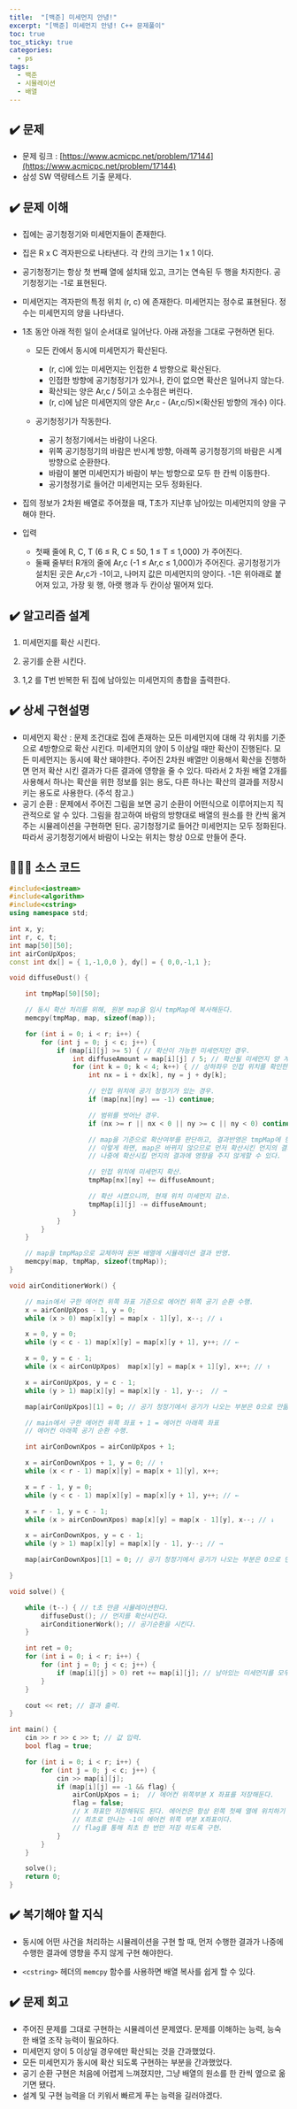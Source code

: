 ```yaml
---
title:  "[백준] 미세먼지 안녕!"
excerpt: "[백준] 미세먼지 안녕! C++ 문제풀이"
toc: true
toc_sticky: true
categories:
  - ps
tags:
  - 백준
  - 시뮬레이션
  - 배열
---
```




## ✔️ 문제  

* 문제 링크 : [https://www.acmicpc.net/problem/17144](https://www.acmicpc.net/problem/17144)
* 삼성 SW 역량테스트 기출 문제다.




## ✔️ 문제 이해

* 집에는 공기청정기와 미세먼지들이 존재한다.

* 집은  R x C 격자판으로 나타낸다. 각 칸의 크기는 1 x 1 이다.

* 공기청정기는 항상 첫 번째 열에 설치돼 있고, 크기는 연속된 두 행을 차지한다. 공기청정기는 -1로 표현된다.

* 미세먼지는 격자판의 특정 위치 (r, c) 에 존재한다. 미세먼지는 정수로 표현된다. 정수는 미세먼지의 양을 나타낸다.

* 1초 동안 아래 적힌 일이 순서대로 일어난다. 아래 과정을 그대로 구현하면 된다.

  * 모든 칸에서 동시에 미세먼지가 확산된다. 
    * (r, c)에 있는 미세먼지는 인접한 4 방향으로 확산된다. 
    * 인접한 방향에 공기청정기가 있거나, 칸이 없으면 확산은 일어나지 않는다.
    * 확산되는 양은 Ar,c / 5이고 소수점은 버린다.
    * (r, c)에 남은 미세먼지의 양은 Ar,c - (Ar,c/5)×(확산된 방향의 개수) 이다.

  * 공기청정기가 작동한다.
    * 공기 청정기에서는 바람이 나온다. 
    * 위쪽 공기청정기의 바람은 반시계 방향, 아래쪽 공기청정기의 바람은 시계 방향으로 순환한다.
    * 바람이 불면 미세먼지가 바람이 부는 방향으로 모두 한 칸씩 이동한다.
    * 공기청정기로 들어간 미세먼지는 모두 정화된다.

* 집의 정보가 2차원 배열로 주어졌을 때, T초가 지난후 남아있는 미세먼지의 양을 구해야 한다.

* 입력

  * 첫째 줄에 R, C, T (6 ≤ R, C ≤ 50, 1 ≤ T ≤ 1,000) 가 주어진다.
  * 둘째 줄부터 R개의 줄에 Ar,c (-1 ≤ Ar,c ≤ 1,000)가 주어진다. 공기청정기가 설치된 곳은 Ar,c가 -1이고, 나머지 값은 미세먼지의 양이다. -1은 위아래로 붙어져 있고, 가장 윗 행, 아랫 행과 두 칸이상 떨어져 있다.




## ✔️ 알고리즘 설계

1. 미세먼지를 확산 시킨다.

2. 공기를 순환 시킨다. 

3. 1,2 를 T번 반복한 뒤 집에 남아있는 미세먼지의 총합을 출력한다.

   

## ✔️ 상세 구현설명

* 미세먼지 확산 : 문제 조건대로 집에 존재하는 모든 미세먼지에 대해 각 위치를 기준으로 4방향으로 확산 시킨다. 미세먼지의 양이 5 이상일 때만 확산이 진행된다. 모든 미세먼지는 동시에 확산 돼야한다. 주어진 2차원 배열만 이용해서 확산을 진행하면 먼저 확산 시킨 결과가 다른 결과에 영향을 줄 수 있다. 따라서 2 차원 배열 2개를 사용해서 하나는 확산을 위한 정보를 읽는 용도, 다른 하나는 확산의 결과를 저장시키는 용도로 사용한다. (주석 참고.)
* 공기 순환 : 문제에서 주어진 그림을 보면 공기 순환이 어떤식으로 이루어지는지 직관적으로 알 수 있다. 그림을 참고하여 바람의 방향대로 배열의 원소를 한 칸씩 옮겨주는 시뮬레이션을 구현하면 된다. 공기청정기로 들어간 미세먼지는 모두 정화된다. 따라서 공기청정기에서 바람이 나오는 위치는 항상 0으로 만들어 준다.



## 👨🏻‍💻 소스 코드

```cpp
#include<iostream>
#include<algorithm>
#include<cstring>
using namespace std;

int x, y;
int r, c, t;
int map[50][50];
int airConUpXpos;
const int dx[] = { 1,-1,0,0 }, dy[] = { 0,0,-1,1 };

void diffuseDust() {

	int tmpMap[50][50];

	// 동시 확산 처리를 위해, 원본 map을 임시 tmpMap에 복사해둔다. 
	memcpy(tmpMap, map, sizeof(map)); 

	for (int i = 0; i < r; i++) {
		for (int j = 0; j < c; j++) {
			if (map[i][j] >= 5) { // 확산이 가능한 미세먼지인 경우.
				int diffuseAmount = map[i][j] / 5; // 확산될 미세먼지 양 계산.
				for (int k = 0; k < 4; k++) { // 상하좌우 인접 위치를 확인한다.
					int nx = i + dx[k], ny = j + dy[k];

					// 인접 위치에 공기 청정기가 있는 경우.
					if (map[nx][ny] == -1) continue; 

					// 범위를 벗어난 경우.
					if (nx >= r || nx < 0 || ny >= c || ny < 0) continue; 

					// map을 기준으로 확산여부를 판단하고, 결과반영은 tmpMap에 한다.
					// 이렇게 하면, map은 바뀌지 않으므로 먼저 확산시킨 먼지의 결과가 
					// 나중에 확산시킬 먼지의 결과에 영향을 주지 않게할 수 있다.

					// 인접 위치에 미세먼지 확산.
					tmpMap[nx][ny] += diffuseAmount; 

					// 확산 시켰으니까, 현재 위치 미세먼지 감소.
					tmpMap[i][j] -= diffuseAmount;  
				}
			}
		}
	}

	// map을 tmpMap으로 교체하여 원본 배열에 시뮬레이션 결과 반영.
	memcpy(map, tmpMap, sizeof(tmpMap)); 
}

void airConditionerWork() {

	// main에서 구한 에어컨 위쪽 좌표 기준으로 에어컨 위쪽 공기 순환 수행.
	x = airConUpXpos - 1, y = 0;
	while (x > 0) map[x][y] = map[x - 1][y], x--; // ↓

	x = 0, y = 0;
	while (y < c - 1) map[x][y] = map[x][y + 1], y++; // ←

	x = 0, y = c - 1;
	while (x < airConUpXpos)  map[x][y] = map[x + 1][y], x++; // ↑

	x = airConUpXpos, y = c - 1;
	while (y > 1) map[x][y] = map[x][y - 1], y--;  // →

	map[airConUpXpos][1] = 0; // 공기 청정기에서 공기가 나오는 부분은 0으로 만듦.

	// main에서 구한 에어컨 위쪽 좌표 + 1 = 에어컨 아래쪽 좌표
	// 에어컨 아래쪽 공기 순환 수행.

	int airConDownXpos = airConUpXpos + 1;

	x = airConDownXpos + 1, y = 0; // ↑
	while (x < r - 1) map[x][y] = map[x + 1][y], x++;

	x = r - 1, y = 0;
	while (y < c - 1) map[x][y] = map[x][y + 1], y++; // ←

	x = r - 1, y = c - 1;
	while (x > airConDownXpos) map[x][y] = map[x - 1][y], x--; // ↓

	x = airConDownXpos, y = c - 1;
	while (y > 1) map[x][y] = map[x][y - 1], y--; // →

	map[airConDownXpos][1] = 0; // 공기 청정기에서 공기가 나오는 부분은 0으로 만듦.

}

void solve() {

	while (t--) { // t초 만큼 시뮬레이션한다.
		diffuseDust(); // 먼지를 확산시킨다.
		airConditionerWork(); // 공기순환을 시킨다. 
	}

	int ret = 0;
	for (int i = 0; i < r; i++) {
		for (int j = 0; j < c; j++) {
			if (map[i][j] > 0) ret += map[i][j]; // 남아있는 미세먼지를 모두 더한다.
		}
	}

	cout << ret; // 결과 출력.
}

int main() {
	cin >> r >> c >> t; // 값 입력.
	bool flag = true;

	for (int i = 0; i < r; i++) {
		for (int j = 0; j < c; j++) {
			cin >> map[i][j];
			if (map[i][j] == -1 && flag) {
				airConUpXpos = i;  // 에어컨 위쪽부분 X 좌표를 저장해둔다. 
				flag = false;
				// X 좌표만 저장해둬도 된다. 에어컨은 항상 왼쪽 첫째 열에 위치하기 때문.
				// 최초로 만나는 -1이 에어컨 위쪽 부분 X좌표이다.
				// flag를 통해 최초 한 번만 저장 하도록 구현.
			}
		}
	}

	solve();
	return 0;
}
```



## ✔️ 복기해야 할 지식 

* 동시에 어떤 사건을 처리하는 시뮬레이션을 구현 할 때, 먼저 수행한 결과가 나중에 수행한 결과에 영향을 주지 않게 구현 해야한다. 

* `<cstring>` 헤더의 `memcpy` 함수를 사용하면 배열 복사를 쉽게 할 수 있다. 

  

## ✔️ 문제 회고

* 주어진 문제를 그대로 구현하는 시뮬레이션 문제였다. 문제를 이해하는 능력, 능숙한 배열 조작 능력이 필요하다.
* 미세먼지 양이 5 이상일 경우에만 확산되는 것을 간과했었다.
* 모든 미세먼지가 동시에 확산 되도록 구현하는 부분을 간과했었다.
* 공기 순환 구현은 처음에 어렵게 느껴졌지만, 그냥 배열의 원소를 한 칸씩 옆으로 옮기면 됐다.
* 설계 및 구현 능력을 더 키워서 빠르게 푸는 능력을 길러야겠다. 
